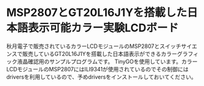 # MSP2807とGT20L16J1Yを搭載した日本語表示可能カラー実験LCDボード
秋月電子で販売されているカラーLCDモジュールのMSP2807とスイッチサイエンスで販売しているGT20L16J1Yを搭載した日本語表示ができるカラーグラフィック液晶確認用のサンプルプログラムです。
TinyGOを使用しています。カラーLCDモジュールのMSP2807にはILI9341が使用されているのでその制御にはdriversを利用しているので、予めdriversをインストールしておいてください。
